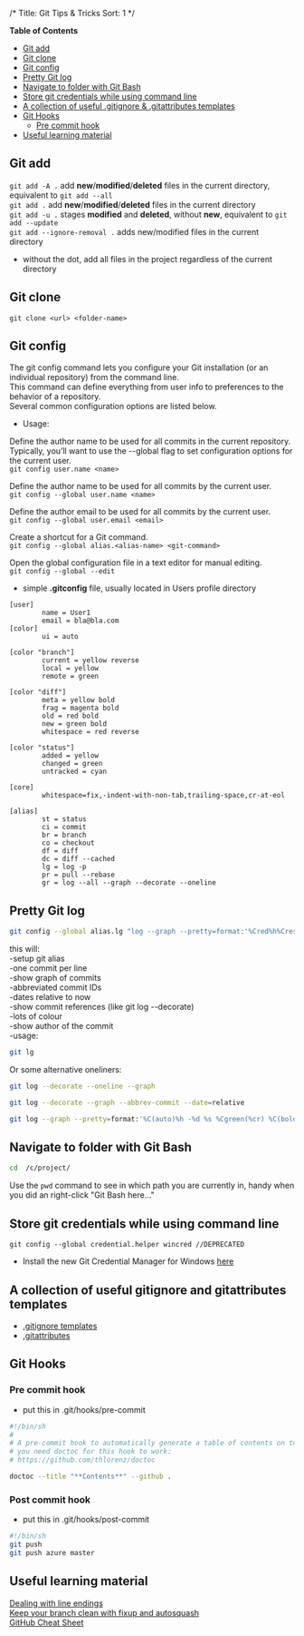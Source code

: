 /*
Title: Git Tips & Tricks
Sort: 1
*/


**Table of Contents**

- [Git add](#git-add)
- [Git clone](#git-clone)
- [Git config](#git-config)
- [Pretty Git log](#pretty-git-log)
- [Navigate to folder with Git Bash](#navigate-to-folder-with-git-bash)
- [Store git credentials while using command line](#store-git-credentials-while-using-command-line)
- [A collection of useful .gitignore & .gitattributes templates](a-collection-of-useful-gitignore-and-gitattributes-templates)
- [Git Hooks](#git-hooks)
  - [Pre commit hook](#pre-commit-hook)
- [Useful learning material](#useful-learning-material)

## Git add

```git add -A .```  add **new**/**modified**/**deleted** files in the current directory, equivalent to ```git add --all```  
```git add .```  add **new**/**modified**/**deleted** files in the current directory  
```git add -u .``` stages **modified** and **deleted**, without **new**, equivalent to ```git add --update```  
```git add --ignore-removal .``` adds new/modified files in the current directory  
- without the dot, add all files in the project regardless of the current directory  

## Git clone
```git clone <url> <folder-name> ```

## Git config

The git config command lets you configure your Git installation (or an individual repository) from the command line.  
This command can define everything from user info to preferences to the behavior of a repository.  
Several common configuration options are listed below.

- Usage:

Define the author name to be used for all commits in the current repository.  
Typically, you’ll want to use the --global flag to set configuration options for the current user.  
```git config user.name <name>```

Define the author name to be used for all commits by the current user.  
```git config --global user.name <name>```

Define the author email to be used for all commits by the current user.  
```git config --global user.email <email>```

Create a shortcut for a Git command.  
```git config --global alias.<alias-name> <git-command>```

Open the global configuration file in a text editor for manual editing.  
```git config --global --edit```


- simple **.gitconfig** file, usually located in Users profile directory

```
[user]
        name = User1
        email = bla@bla.com
[color]
        ui = auto

[color "branch"]
        current = yellow reverse
        local = yellow
        remote = green

[color "diff"]
        meta = yellow bold
        frag = magenta bold
        old = red bold
        new = green bold
        whitespace = red reverse

[color "status"]
        added = yellow
        changed = green
        untracked = cyan

[core]
        whitespace=fix,-indent-with-non-tab,trailing-space,cr-at-eol

[alias]
        st = status
        ci = commit
        br = branch
        co = checkout
        df = diff
        dc = diff --cached
        lg = log -p
        pr = pull --rebase
        gr = log --all --graph --decorate --oneline
```

## Pretty Git log

```bash
git config --global alias.lg "log --graph --pretty=format:'%Cred%h%Creset -%C(yellow)%d%Creset %s %Cgreen(%cr) %C(bold blue)<%an>%Creset' --abbrev-commit --date=relative"
```

this will:  
-setup git alias  
-one commit per line  
-show graph of commits  
-abbreviated commit IDs  
-dates relative to now  
-show commit references (like git log --decorate)  
-lots of colour  
-show author of the commit  
-usage:
```bash
git lg
```

Or some alternative oneliners:

```bash
git log --decorate --oneline --graph
```

```bash
git log --decorate --graph --abbrev-commit --date=relative
```

```bash  
git log --graph --pretty=format:'%C(auto)%h -%d %s %Cgreen(%cr) %C(bold blue)<%an>%Creset' --abbrev-commit  
```

## Navigate to folder with Git Bash

```bash
cd  /c/project/
```

Use the `pwd` command to see in which path you are currently in, handy when you did an right-click "Git Bash here..."

## Store git credentials while using command line

`git config --global credential.helper wincred //DEPRECATED`

- Install the new Git Credential Manager for Windows [here](https://github.com/Microsoft/Git-Credential-Manager-for-Windows/releases/latest)

## A collection of useful gitignore and gitattributes templates

* [.gitignore templates](https://github.com/github/gitignore)
* [.gitattributes](https://github.com/Danimoth/gitattributes)

## Git Hooks

### Pre commit hook

* put this in .git/hooks/pre-commit

```bash
#!/bin/sh
#
# A pre-commit hook to automatically generate a table of contents on top of each *.md file.
# you need doctoc for this hook to work:
# https://github.com/thlorenz/doctoc

doctoc --title "**Contents**" --github .
```
### Post commit hook

* put this in .git/hooks/post-commit

```bash
#!/bin/sh
git push
git push azure master
```

## Useful learning material

[Dealing with line endings](https://help.github.com/articles/dealing-with-line-endings/)  
[Keep your branch clean with fixup and autosquash](http://fle.github.io/git-tip-keep-your-branch-clean-with-fixup-and-autosquash.html)  
[GitHub Cheat Sheet](http://git.io/sheet)
